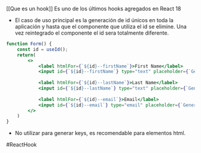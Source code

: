 [[Que es un hook]]
Es uno de los últimos hooks agregados en React 18
* El caso de uso principal es la generación de id únicos en toda la aplicación y hasta que el componente que utiliza el id se elimine. Una vez reintegrado el componente el id sera totalmente diferente.

```jsx
function Form() {
	const id = useId();
	return(  
		<>
			<label htmlFor={`${id}--firstName`}>First Name</label>  
		    <input id={`${id}--firstName`} type="text" placeholder={`Generated id --> ${id}`} />  
		  
		    <label htmlFor={`${id}--lastName`}>Last Name</label>  
		    <input id={`${id}--lastName`} type="text" placeholder={`Generated id --> ${id}`} />  
		  
		    <label htmlFor={`${id}--email`}>Email</label>  
		    <input id={`${id}--email`} type="email" placeholder={`Generated id --> ${id}`} />  
		</>  
	)  
}
```

* No utilizar para generar keys, es recomendable para elementos html.

#ReactHook 
